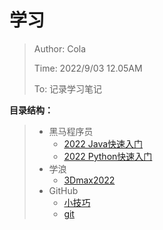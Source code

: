 # 学习

> Author: Cola
>
> Time: 2022/9/03 12.05AM
>
> To: 记录学习笔记

**目录结构：**

> - 黑马程序员
>   - [2022 Java快速入门](https://github.com/1203952894/ColaAndXiaoEr/blob/main/%E5%AD%A6%E4%B9%A0/%E9%BB%91%E9%A9%AC%E7%A8%8B%E5%BA%8F%E5%91%98/2022java%E5%BF%AB%E9%80%9F%E5%85%A5%E9%97%A8/2022java%E5%BF%AB%E9%80%9F%E5%85%A5%E9%97%A8.md)
>   - [2022 Python快速入门](https://github.com/1203952894/ColaAndXiaoEr/blob/main/%E5%AD%A6%E4%B9%A0/%E9%BB%91%E9%A9%AC%E7%A8%8B%E5%BA%8F%E5%91%98/2022python%E5%BF%AB%E9%80%9F%E5%85%A5%E9%97%A8/2022python%E5%BF%AB%E9%80%9F%E5%85%A5%E9%97%A8.md)
> - 学浪
>   - [3Dmax2022](https://github.com/1203952894/ColaAndXiaoEr/blob/main/%E5%AD%A6%E4%B9%A0/%E5%AD%A6%E6%B5%AA/3Dmax2022/3Dmax2022.md)
> - GitHub
>   - [小技巧](https://github.com/1203952894/ColaAndXiaoEr/blob/main/%E5%AD%A6%E4%B9%A0/GitHub/%E5%B0%8F%E6%8A%80%E5%B7%A7/ReadMe.md)
>   - [git](https://github.com/1203952894/ColaAndXiaoEr/blob/main/%E5%AD%A6%E4%B9%A0/GitHub/git/ReadMe.md)
